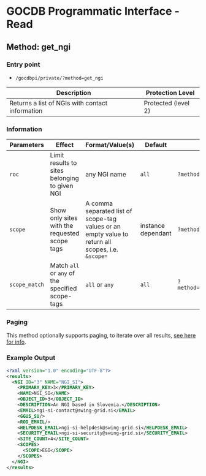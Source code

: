 # GOCDB Programmatic Interface - Read

## Method: get_ngi

### Entry point

- `/gocdbpi/private/?method=get_ngi`

| Description | Protection Level |
| - | - |
| Returns a list of NGIs with contact information | Protected (level 2) |

### Information

| Parameters | Effect | Format/Value(s) | Default | Example |
| - | - | - | - | - |
| `roc` | Limit results to sites belonging to given NGI | any NGI name | `all` | `?method=get_site&roc=NGI_SI` |
| `scope` | Show only sites with the requested scope tags | A comma separated list of scope-tag values or an empty value to return all scopes, i.e. `&scope=` | instance dependant | `?method=get_site&scope=EGI` |
| `scope_match` | Match `all` or `any` of the specified scope-tags | `all` or `any` | `all` | `?method=get_site&scope=Local,EGI&scope_match=any` |

### Paging

This method optionally supports paging, to iterate over all results,
[see here for info](https://wiki.egi.eu/wiki/GOCDB/notifications#Optional_Cursor_Paging_on_Read_API).

### Example Output

```xml
<?xml version="1.0" encoding="UTF-8"?>
<results>
  <NGI ID="3" NAME="NGI_SI">
    <PRIMARY_KEY>3</PRIMARY_KEY>
    <NAME>NGI_SI</NAME>
    <OBJECT_ID>3</OBJECT_ID>
    <DESCRIPTION>An NGI based in Slovenia.</DESCRIPTION>
    <EMAIL>ngi-si-contact@swing-grid.si</EMAIL>
    <GGUS_SU/>
    <ROD_EMAIL/>
    <HELPDESK_EMAIL>ngi-si-helpdesk@swing-grid.si</HELPDESK_EMAIL>
    <SECURITY_EMAIL>ngi-si-security@swing-grid.si</SECURITY_EMAIL>
    <SITE_COUNT>4</SITE_COUNT>
    <SCOPES>
      <SCOPE>EGI</SCOPE>
    </SCOPES>
  </NGI>
</results>
```
